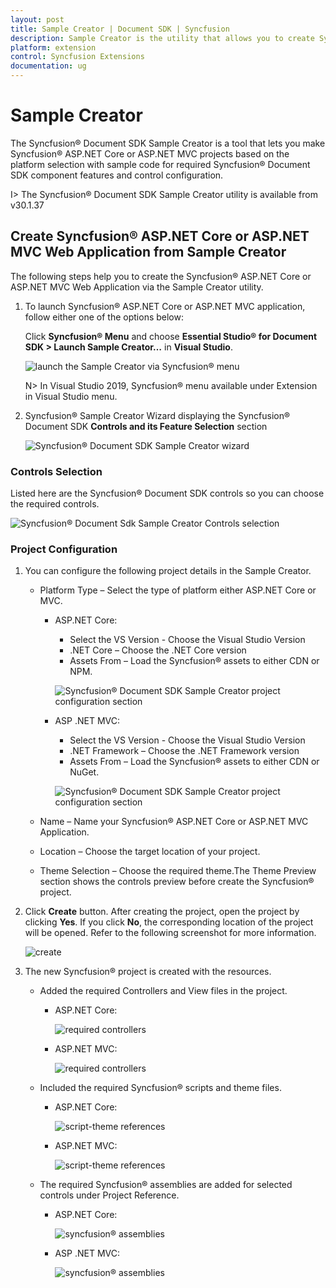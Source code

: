 ```yaml
---
layout: post
title: Sample Creator | Document SDK | Syncfusion
description: Sample Creator is the utility that allows you to create Syncfusion ASP.NET Core or ASP.NET MVC Projects along with the samples based on Syncfusion Document SDK Controls and Features selection
platform: extension
control: Syncfusion Extensions
documentation: ug
---
```


# Sample Creator

The Syncfusion® Document SDK Sample Creator is a tool that lets you make Syncfusion® ASP.NET Core or ASP.NET MVC projects based on the platform selection with sample code for required Syncfusion® Document SDK component features and control configuration.

I> The Syncfusion® Document SDK Sample Creator utility is available from v30.1.37

## Create Syncfusion® ASP.NET Core or ASP.NET MVC Web Application from Sample Creator

The following steps help you to create the Syncfusion® ASP.NET Core or ASP.NET MVC Web Application via the Sample Creator utility.

1.  To launch Syncfusion® ASP.NET Core or ASP.NET MVC application, follow either one of the options below:
    
    Click **Syncfusion® Menu** and choose **Essential Studio® for Document SDK > Launch Sample Creator…** in **Visual Studio**.
    
    ![launch the Sample Creator via Syncfusion<sup style="font-size:70%">&reg;</sup> menu](images/Syncfusion_Menu_SampleCreator.png)
    
    N> In Visual Studio 2019, Syncfusion® menu available under Extension in Visual Studio menu.
    
2.  Syncfusion® Sample Creator Wizard displaying the Syncfusion® Document SDK **Controls and its Feature Selection** section
    
    ![Syncfusion<sup style="font-size:70%">&reg;</sup> Document SDK Sample Creator wizard](images/SampleCreator-img2.png)
    

### Controls Selection

Listed here are the Syncfusion® Document SDK controls so you can choose the required controls.

![Syncfusion<sup style="font-size:70%">&reg;</sup> Document Sdk Sample Creator Controls selection](images/SampleCreator-img3.png)

### Project Configuration

1.  You can configure the following project details in the Sample Creator.
    
    -   Platform Type – Select the type of platform either ASP.NET Core or MVC.
        
        -   ASP.NET Core:
            
            -   Select the VS Version - Choose the Visual Studio Version
            -   .NET Core – Choose the .NET Core version
            -   Assets From – Load the Syncfusion® assets to either CDN or NPM.
            
            ![Syncfusion<sup style="font-size:70%">&reg;</sup> Document SDK Sample Creator project configuration section](images/SampleCreator-core.png)
            
        -   ASP .NET MVC:
            
            -   Select the VS Version - Choose the Visual Studio Version
            -   .NET Framework – Choose the .NET Framework version
            -   Assets From – Load the Syncfusion® assets to either CDN or NuGet.
            
            ![Syncfusion<sup style="font-size:70%">&reg;</sup> Document SDK Sample Creator project configuration section](images/SampleCreator-mvc.png)
            
    -   Name – Name your Syncfusion® ASP.NET Core or ASP.NET MVC Application.
        
    -   Location – Choose the target location of your project.
        
    -   Theme Selection – Choose the required theme.The Theme Preview section shows the controls preview before create the Syncfusion® project.
        
2.  Click **Create** button. After creating the project, open the project by clicking **Yes**. If you click **No**, the corresponding location of the project will be opened. Refer to the following screenshot for more information.
    
    ![create](images/sample-creator-create.png)
    
3.  The new Syncfusion® project is created with the resources.
    
    -   Added the required Controllers and View files in the project.
        
        -   ASP.NET Core:
            
            ![required controllers](images/required-controllers.png)
            
        -   ASP.NET MVC:
            
            ![required controllers](images/required-controllers1.png)
            
    -   Included the required Syncfusion® scripts and theme files.
        
        -   ASP.NET Core:
            
            ![script-theme references](images/scripts-theme.png)
            
        -   ASP.NET MVC:
            
            ![script-theme references](images/scripts-theme1.png)
            
    -   The required Syncfusion® assemblies are added for selected controls under Project Reference.
        
        -   ASP.NET Core:
            
            ![syncfusion<sup style="font-size:70%">&reg;</sup> assemblies](images/syncfusion-assemblies.png)
            
        -   ASP .NET MVC:
            
            ![syncfusion<sup style="font-size:70%">&reg;</sup> assemblies](images/syncfusion-assemblies1.png)